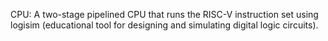 CPU: A two-stage pipelined CPU that runs the RISC-V instruction set using logisim (educational tool for designing and simulating digital logic circuits).
